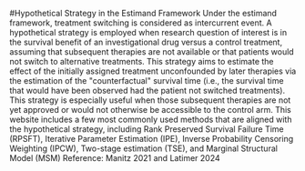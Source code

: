 #Hypothetical Strategy in the Estimand Framework
Under the estimand framework, treatment switching is considered as intercurrent event. A hypothetical strategy is employed when research question of interest is in the survival benefit of an investigational drug versus a control treatment, assuming that subsequent therapies are not available or that patients would not switch to alternative treatments. This strategy aims to estimate the effect of the initially assigned treatment unconfounded by later therapies via the estimation of the "counterfactual" survival time (i.e., the survival time that would have been observed had the patient not switched treatments). This strategy is especially useful when those subsequent therapies are not yet approved or would not otherwise be accessible to the control arm.
This website includes a few most commonly used methods that are aligned with the hypothetical strategy, including Rank Preserved Survival Failure Time (RPSFT), Iterative Parameter Estimation (IPE), Inverse Probability Censoring Weighting (IPCW), Two-stage estimation (TSE), and Marginal Structural Model (MSM) 
Reference: Manitz 2021 and Latimer 2024
